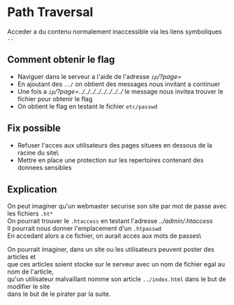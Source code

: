# Path Traversal
Acceder a du contenu normalement inaccessible via les liens symboliques `..`

## Comment obtenir le flag
* Naviguer dans le serveur a l'aide de l'adresse *`ip`/?page=*
* En ajoutant des `../` on obtient des messages nous invitant a continuer
* Une fois a *`ip`/?page=../../../../../../../../* le message nous invitea trouver le fichier pour obtenir le flag
* On obtient le flag en testant le fichier `etc/passwd`

## Fix possible
* Refuser l'acces aux utilisateurs des pages situees en dessous de la racine du site\ 
* Mettre en place une protection sur les repertoires contenant des donnees sensibles

## Explication
On peut imaginer qu'un webmaster securise son site par mot de passe avec les fichiers `.ht*`   
On pourrait trouver le `.htaccess` en testant l'adresse *../admin/.htaccess*\
Il pourrait nous donner l'emplacement d'un `.htpasswd`\
En accedant alors a ce fichier, on aurait acces aux mots de passes\

On pourrait imaginer, dans un site ou les utilisateurs peuvent poster des articles et\
que ces articles soient stocke sur le serveur avec un nom de fichier egal au nom de l'article,\
qu'un utilisateur malvaillant nomme son article `../index.html` dans le but de modifier le site\
dans le but de le pirater par la suite.
